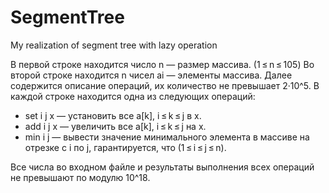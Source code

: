 # SegmentTree
My realization of segment tree with lazy operation

В первой строке находится число n — размер массива. (1 ≤ n ≤ 105) Во второй строке находится n чисел ai — элементы массива. Далее содержится описание операций, их количество не превышает 2·10^5. В каждой строке находится одна из следующих операций:
* set i j x — установить все a[k], i ≤ k ≤ j в x.
* add i j x — увеличить все a[k], i ≤ k ≤ j на x.
* min i j — вывести значение минимального элемента в массиве на отрезке с i по j, гарантируется, что (1 ≤ i ≤ j ≤ n).

Все числа во входном файле и результаты выполнения всех операций не превышают по модулю 10^18.
